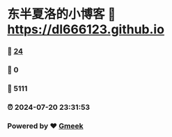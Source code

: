 # 东半夏洛的小博客 :link: https://dl666123.github.io 
### :page_facing_up: [24](https://dl666123.github.io/tag.html) 
### :speech_balloon: 0 
### :hibiscus: 5111 
### :alarm_clock: 2024-07-20 23:31:53 
### Powered by :heart: [Gmeek](https://github.com/Meekdai/Gmeek)

